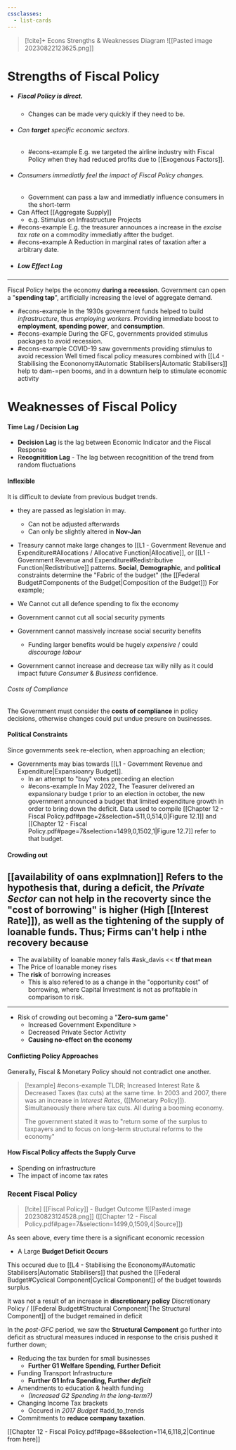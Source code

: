```yaml
---
cssclasses:
  - list-cards
---
```

>[!cite]+ Econs Strengths & Weaknesses Diagram
>![[Pasted image 20230822123625.png]]



# Strengths of Fiscal Policy
- ##### **Fiscal Policy is direct**.
	- Changes can be made very quickly if they need to be.
- ###### Can ***target*** specific economic sectors.
	- #econs-example E.g. we targeted the airline industry with Fiscal Policy when they had reduced profits due to [[Exogenous Factors]].
- ###### *Consumers immediatly feel the impact* of Fiscal Policy changes.
	- Government can pass a law and immediatly influence consumers in the short-term
- Can Affect [[Aggregate Supply]]
	- e.g. Stimulus on Infrastructure Projects
- #econs-example E.g. the treasurer announces a increase in the *excise tax rate* on a commodity immediatly aftter the budget.
- #econs-example A Reduction in marginal rates of taxation after a arbitrary date.
- ##### **Low** Effect Lag 


---
Fiscal Policy helps the economy **during a recession**.  Government can open a "**spending tap**", artificially increasing the level of aggregate demand.
- #econs-example In the 1930s government funds helped to build *infrastructure*, thus *employing workers*. Providing immediate boost to **employment**, **spending power**, and **consumption**.
- #econs-example During the GFC, governments provided stimulus packages to avoid recession.
- #econs-example COVID-19 saw governments providing stimulus to avoid recession
Well timed fiscal policy measures combined with [[L4 - Stabilising the Econonomy#Automatic Stabilisers|Automatic Stabilisers]] help to dam-=pen booms, and in a downturn help to stimulate economic activity
# Weaknesses of Fiscal Policy

#### Time Lag / Decision Lag
- **Decision Lag** is the lag between Economic Indicator and the Fiscal Response
- R**ecognitition Lag** - The lag between recognitition of the trend from random fluctuations
#### Inflexible
It is difficult to deviate from previous budget trends.
- they are passed as legislation in may. 
	- Can not be adjusted afterwards
	- Can only be slightly altered in **Nov-Jan**

- Treasury cannot make large changes to [[L1 - Government Revenue and Expenditure#Allocations / Allocative Function|Allocative]], or [[L1 - Government Revenue and Expenditure#Redistributive Function|Redistributive]] patterns.
**Social**, **Demographic**, and **political** constraints determine the "Fabric of the budget" (the [[Federal Budget#Components of the Budget|Composition of the Budget]])
For example;
- We Cannot cut all defence spending to fix the economy
- Government cannot cut all social security pyments
- Government cannot massively increase social security benefits
	- Funding larger benefits would be hugely *expensive* / could *discourage labour* 
- Government cannot increase and decrease tax willy nilly as it could impact future *Consumer* & *Business* confidence.
###### Costs of Compliance
The Government must consider the **costs of compliance** in policy decisions, otherwise changes could put undue presure on businesses.
#### Political Constraints
Since governments seek re-election, when approaching an election;
- Governments may bias towards [[L1 - Government Revenue and Expenditure|Expansioanry Budget]].
	- In an attempt to "buy" votes preceding an election
	- #econs-example In May 2022, The Teasurer delivered an expansionary budge t prior to an election in october, the new government announced a budget that limited expenditure growth in order to bring down the deficit. 
	  Data used to compile [[Chapter 12 - Fiscal Policy.pdf#page=2&selection=511,0,514,0|Figure 12.1]] and [[Chapter 12 - Fiscal Policy.pdf#page=7&selection=1499,0,1502,1|Figure 12.7]] refer to that budget.

#### Crowding out
[[availability of oans explmnation]]
Refers to the hypothesis that, during a **deficit**, the *Private Sector* can not help in the recoverty since the "cost of borrowing" is higher (High [[Interest Rate]]), as well as the tightening of the supply of loanable funds. 
Thus; Firms can't help i nthe recovery because
- 
- The availability of loanable money falls #ask_davis << **tf that mean**
- The Price of loanable money rises
- The **risk** of borrowing increases
	- This is also refered to as a change in the "opportunity cost" of borrowing, where Capital Investment is not as profitable in comparison to risk.
---
- Risk of crowding out becoming a "**Zero-sum game**"
	- Increased Government Expenditure >
	- Decreased Private Sector Activity
	- **Causing no-effect on the economy**
#### Conflicting Policy Approaches
Generally, Fiscal & Monetary Policy should not contradict one another.

>[!example] #econs-example  TLDR; Increased Interest Rate & Decreased Taxes (tax cuts) at the same time.
>In 2003 and 2007, there was an increase in *Interest Rates*, ([[Monetary Policy]]). Simultaneously there where tax cuts. All during a booming economy.
>
>The government stated it was to "return some of the surplus to taxpayers and to focus on long-term structural reforms to the economy"

#### How Fiscal Policy affects the Supply Curve
- Spending on infrastructure
- The impact of income tax rates

### Recent Fiscal Policy

>[!cite] [[Fiscal Policy]] - Budget Outcome
![[Pasted image 20230823124528.png]]
>([[Chapter 12 - Fiscal Policy.pdf#page=7&selection=1499,0,1509,4|Source]])

As seen above, every time there is a significant economic recession
- A Large **Budget Deficit Occurs**

This occured due to [[L4 - Stabilising the Econonomy#Automatic Stabilisers|Automatic Stabilisers]] that pushed the [[Federal Budget#Cyclical Component|Cyclical Component]] of the budget towards surplus.

 It was not a result of an increase in **discretionary policy** 
	Discretionary Policy / [[Federal Budget#Structural Component|The Structural Component]] of the budget remained in deficit
 
In the *post-GFC* period, we saw the **Structural Component** go further into deficit as structural measures induced in response to the crisis pushed it further down;
- Reducing the tax burden for small businesses
	- **Further G1 Welfare Spending, Further Deficit**
- Funding Transport Infrastructure
	- **Further G1 Infra Spending, Further *deficit***
- Amendments to education & health funding
	- *(Increased G2 Spending in the long-term?)*
- Changing Income Tax brackets 
	- Occured in *2017 Budget* #add_to_trends
- Commitments to **reduce company taxation**.

[[Chapter 12 - Fiscal Policy.pdf#page=8&selection=114,6,118,2|Continue from here]]
